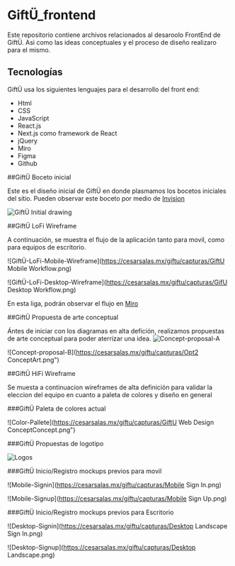 # GiftÜ_frontend

Este repositorio contiene archivos relacionados al desaroolo FrontEnd de GiftÜ. Asi como las ideas conceptuales y el proceso de diseño realizaro para el mismo.

## Tecnologías

GiftÜ usa los siguientes lenguajes para el desarrollo del front end:

* Html
* CSS
* JavaScript
* React.js
* Next.js como framework de React
* jQuery
* Miro  
* Figma
* Github


##GiftÜ Boceto inicial

Este es el diseño inicial de GiftÜ en donde plasmamos los bocetos iniciales del sitio. Pueden observar este boceto por medio de [ Invision](http://https://giftu.invisionapp.com/freehand/GiftU-Wireframes-6d0yToDSj " Invision")

![GiftÜ Initial drawing](https://cesarsalas.mx/giftu/capturas/GiftU-lofi-Wireframes.png)

##GiftÜ LoFi Wireframe

A continuación, se muestra el flujo de la aplicación tanto para movil, como para equipos de escritorio.

![GiftÜ-LoFi-Mobile-Wireframe](https://cesarsalas.mx/giftu/capturas/GiftU Mobile Workflow.png)

![GiftÜ-LoFi-Desktop-Wireframe](https://cesarsalas.mx/giftu/capturas/GifU Desktop Workflow.png)

En esta liga, podrán observar el flujo en [Miro](http://https://miro.com/app/board/o9J_kl0i52A=/ "Miro")

##GiftÜ Propuesta de arte conceptual

Ántes de iniciar con los diagramas en alta defición, realizamos propuestas de arte conceptual para poder aterrizar una idea.
![Concept-proposal-A](https://cesarsalas.mx/giftu/capturas/Opc1-Concept-Design.png")

![Concept-proposal-B](https://cesarsalas.mx/giftu/capturas/Opt2 ConceptArt.png")

##GiftÜ HiFi Wireframe

Se muesta a continuacion wireframes de alta definición para validar la eleccion del equipo en cuanto a paleta de colores y diseño en general

###GiftÜ Paleta de colores actual

![Color-Pallete](https://cesarsalas.mx/giftu/capturas/GiftU Web Design ConceptConcept.png")

###GiftÜ Propuestas de logotipo

![Logos](https://cesarsalas.mx/giftu/capturas/Logos.png)

###GiftÜ Inicio/Registro mockups previos para movil

![Mobile-Signin](https://cesarsalas.mx/giftu/capturas/Mobile Sign In.png)

![Mobile-Signup](https://cesarsalas.mx/giftu/capturas/Mobile Sign Up.png)


###GiftÜ Inicio/Registro mockups previos para Escritorio

![Desktop-Signin](https://cesarsalas.mx/giftu/capturas/Desktop Landscape Sign In.png)

![Desktop-Signup](https://cesarsalas.mx/giftu/capturas/Desktop Landscape.png)
